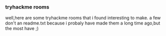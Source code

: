 ### tryhackme rooms

well,here are some tryhackme rooms that i found interesting to make. 
a few don't an readme.txt because i probaly have made them a long time ago,but the most have ;)
